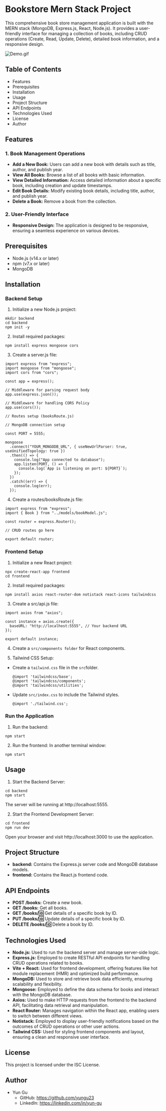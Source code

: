 # Bookstore Mern Stack Project
<p>This comprehensive book store management application is built with the MERN stack (MongoDB, Express.js, React, Node.js). It provides a user-friendly interface for managing a collection of books, including CRUD operations (Create, Read, Update, Delete), detailed book information, and a responsive design.</p>

![Demo.gif](https://github.com/YUNGU23/Bookstore-Mern-Stack-Project/blob/main/demo.gif?raw=true)



## Table of Contents
- Features
- Prerequisites
- Installation
- Usage
- Project Structure
- API Endpoints
- Technologies Used
- License
- Author

## Features
### 1. Book Management Operations
- <strong>Add a New Book:</strong> Users can add a new book with details such as title, author, and publish year.
- <strong>View All Books:</strong> Browse a list of all books with basic information.
- <strong>View Detailed Information:</strong> Access detailed information about a specific book, including creation and update timestamps.
- <strong>Edit Book Details:</strong> Modify existing book details, including title, author, and publish year.
- <strong>Delete a Book:</strong> Remove a book from the collection.

### 2. User-Friendly Interface
- <strong>Responsive Design:</strong> The application is designed to be responsive, ensuring a seamless experience on various devices.

## Prerequisites

- Node.js (v14.x or later)
- npm (v7.x or later)
- MongoDB

## Installation
### Backend Setup

1. Initialize a new Node.js project:
```
mkdir backend
cd backend
npm init -y
```

2. Install required packages:
```
npm install express mongoose cors
```

3. Create a server.js file:
```
import express from "express";
import mongoose from "mongoose";
import cors from "cors";

const app = express();

// Middleware for parsing request body
app.use(express.json());

// Middleware for handling CORS Policy
app.use(cors());

// Routes setup (booksRoute.js)

// MongoDB connection setup

const PORT = 5555;

mongoose
  .connect("YOUR_MONGODB_URL", { useNewUrlParser: true, useUnifiedTopology: true })
  .then(() => {
    console.log("App connected to database");
    app.listen(PORT, () => {
      console.log(`App is listening on port: ${PORT}`);
    });
  })
  .catch((err) => {
    console.log(err);
  });
  ```

4. Create a routes/booksRoute.js file:
```
import express from "express";
import { Book } from "../models/bookModel.js";

const router = express.Router();

// CRUD routes go here

export default router;
```

### Frontend Setup
1. Initialize a new React project:
```
npx create-react-app frontend
cd frontend
```

2. Install required packages:
```
npm install axios react-router-dom notistack react-icons tailwindcss
```

3. Create a src/api.js file:
```
import axios from "axios";

const instance = axios.create({
  baseURL: "http://localhost:5555", // Your backend URL
});

export default instance;
```
4. Create a `src/components folder` for React components. 

5. Tailwind CSS Setup:

- Create a `tailwind.css` file in the `src`folder.
    ```
    @import 'tailwindcss/base';
    @import 'tailwindcss/components';
    @import 'tailwindcss/utilities';
    ```
- Update `src/index.css` to include the Tailwind styles.
    ```
    @import './tailwind.css';
    ```
### Run the Application
1. Run the backend:
```
npm start
```

2. Run the frontend:
In another terminal window:
```
npm start
```

## Usage
1. Start the Backend Server:
```
cd backend
npm start
```
The server will be running at http://localhost:5555.


2. Start the Frontend Development Server:
```
cd frontend
npm run dev
```
Open your browser and visit http://localhost:3000 to use the application.

## Project Structure
- <strong>backend:</strong> Contains the Express.js server code and MongoDB database models.
- <strong>frontend:</strong> Contains the React.js frontend code.

## API Endpoints
- <strong>POST /books:</strong> Create a new book.
- <strong>GET /books:</strong> Get all books.
- <strong>GET /books/:id:</strong> Get details of a specific book by ID.
- <strong>PUT /books/:id:</strong> Update details of a specific book by ID.
- <strong>DELETE /books/:id:</strong> Delete a book by ID.

## Technologies Used
- <strong>Node.js:</strong> Used to run the backend server and manage server-side logic.
- <strong>Express.js:</strong> Employed to create RESTful API endpoints for handling CRUD operations related to books.
- <strong>Vite + React:</strong> Used for frontend development, offering features like hot module replacement (HMR) and optimized build performance.
- <strong>MongoDB:</strong> Used to store and retrieve book data efficiently, ensuring scalability and flexibility.
- <strong>Mongoose:</strong> Employed to define the data schema for books and interact with the MongoDB database.
- <strong>Axios:</strong> Used to make HTTP requests from the frontend to the backend API, facilitating data retrieval and manipulation.
- <strong>React Router:</strong> Manages navigation within the React app, enabling users to switch between different views.
- <strong>Notistack:</strong> Employed to display user-friendly notifications based on the outcomes of CRUD operations or other user actions.
- <strong>Tailwind CSS:</strong> Used for styling frontend components and layout, ensuring a clean and responsive user interface.

## License
This project is licensed under the ISC License.

## Author
- Yun Gu
    - GitHub: https://github.com/yungu23
    - LinkedIn: https://linkedin.com/in/yun-gu
